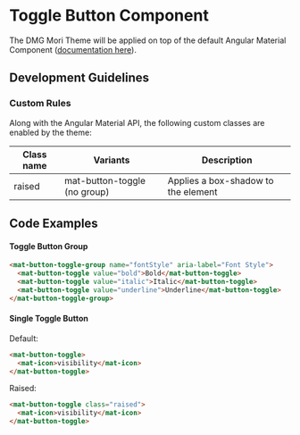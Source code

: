 # Toggle Button Component

The DMG Mori Theme will be applied on top of the default Angular Material Component ([documentation here](https://material.angular.io/components/button-toggle/overview)).

## Development Guidelines

### Custom Rules

Along with the Angular Material API, the following custom classes are enabled by the theme:

| Class name | Variants                     | Description                         |
| ---------- | ---------------------------- | ----------------------------------- |
| raised     | mat-button-toggle (no group) | Applies a box-shadow to the element |

## Code Examples

#### Toggle Button Group

```html
<mat-button-toggle-group name="fontStyle" aria-label="Font Style">
  <mat-button-toggle value="bold">Bold</mat-button-toggle>
  <mat-button-toggle value="italic">Italic</mat-button-toggle>
  <mat-button-toggle value="underline">Underline</mat-button-toggle>
</mat-button-toggle-group>
```

#### Single Toggle Button

Default:

```html
<mat-button-toggle>
  <mat-icon>visibility</mat-icon>
</mat-button-toggle>
```

Raised:

```html
<mat-button-toggle class="raised">
  <mat-icon>visibility</mat-icon>
</mat-button-toggle>
```
